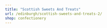 ```yaml
---
title: "Scottish Sweets And Treats"
url: /edinburgh/scottish-sweets-and-treats-2/
shop: confectionery
---
```

